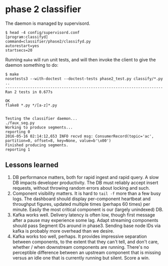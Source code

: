 
phase 2 classifier
==================

The daemon is managed by supervisord.

    $ head -4 config/supervisord.conf
    [program:classifyd]
    command=classifier/phase2/classifyd.py
    autorestart=yes
    startsecs=20

Running `make` will run unit tests, and will then invoke the client to give the daemon something to do:

    $ make
    nosetests3 --with-doctest --doctest-tests phase2_test.py classify/*.py
    ..
    ----------------------------------------------------------------------
    Ran 2 tests in 0.677s

    OK
    flake8 *.py */[a-z]*.py


    Testing the classifier daemon...
    ./faux_seg.py
    Working to produce segments...
    reporting 0
    2016-05-16 02:14:12,653 INFO recvd msg: ConsumerRecord(topic='ac',
    partition=0, offset=8, key=None, value=b'\x00')
    Finished producing segments.
    reporting 1


Lessons learned
---------------
1. DB performance matters, both for rapid ingest and rapid query.
   A slow DB impacts developer productivity.
   The DB must reliably accept insert requests,
   without throwing random errors about locking and such.
2. Component visibility matters.
   It is hard to `tail -f` more than a few busy logs.
   The dashboard should display
   per-component heartbeat and throughput figures,
   updated multiple times (perhaps 60 times) per minute.
   Easily the most critical component is our (largely unindexed) DB.
3. Kafka works well.
   Delivery latency is often low, though first message after a pause 
   may experience some lag. 
   Adapt streaming components should pass Segment IDs around in phase3.
   Sending base node IDs via kafka is probably more overhead than we desire.
4. Kafka works too well, perhaps.
   It provides impressive separation between components,
   to the extent that they can't tell, and don't care,
   whether / when downstream components are running.
   There's no perceptible difference between an upstream
   component that is missing versus an idle one that is
   currently running but silent.
   Score a win.
